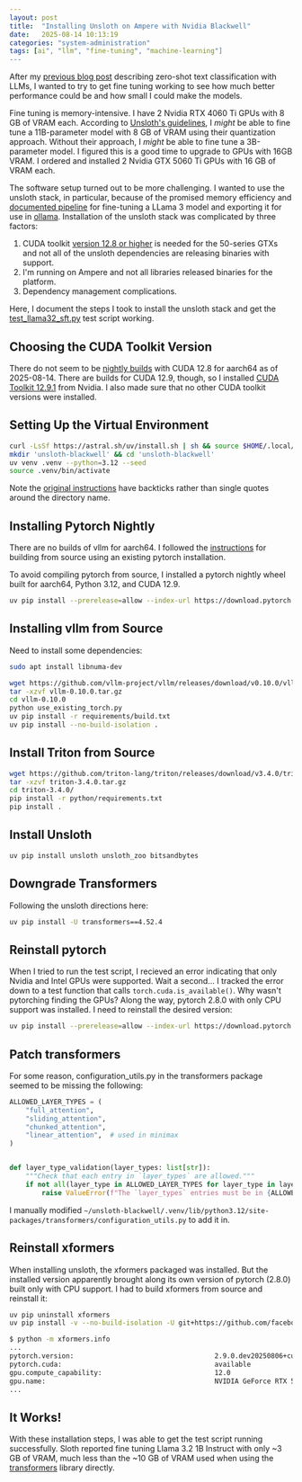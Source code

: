 ```yaml
---
layout: post
title:  "Installing Unsloth on Ampere with Nvidia Blackwell"
date:   2025-08-14 10:13:19
categories: "system-administration"
tags: [ai", "llm", "fine-tuning", "machine-learning"]
---
```


After my [previous blog post](https://rnowling.github.io/machine-learning/2025/08/09/zero-shot-spam-classification.html) describing
zero-shot text classification with LLMs, I wanted to try to get fine tuning working to see how much better performance could be
and how small I could make the models.

Fine tuning is memory-intensive.  I have 2 Nvidia RTX 4060 Ti GPUs with 8 GB of VRAM each.  According to
[Unsloth's guidelines](https://docs.unsloth.ai/get-started/beginner-start-here/unsloth-requirements#approximate-vram-requirements-based-on-model-parameters),
I _might_ be able to fine tune a 11B-parameter model with 8 GB of VRAM using their quantization approach.  Without their approach, I _might_
be able to fine tune a 3B-parameter model.  I figured this is a good time to upgrade to GPUs with 16GB VRAM. I ordered and installed
2 Nvidia GTX 5060 Ti GPUs with 16 GB of VRAM each.

The software setup turned out to be more challenging.  I wanted to use the unsloth stack, in particular, because of the promised
memory efficiency and [documented pipeline](https://docs.unsloth.ai/basics/tutorials-how-to-fine-tune-and-run-llms/tutorial-how-to-finetune-llama-3-and-use-in-ollama)
for fine-tuning a LLama 3 model and exporting it for use in [ollama](https://github.com/ollama/ollama).  Installation of the unsloth stack
was complicated by three factors:

1. CUDA toolkit [version 12.8 or higher](https://docs.unsloth.ai/basics/training-llms-with-blackwell-rtx-50-series-and-unsloth)
is needed for the 50-series GTXs and not all of the unsloth dependencies are releasing binaries with support.
1. I'm running on Ampere and not all libraries released binaries for the platform.
1. Dependency management complications.

Here, I document the steps I took to install the unsloth stack and get the [test_llama32_sft.py](https://github.com/unslothai/unsloth/blob/main/blackwell/test_llama32_sft.py)
test script working.

## Choosing the CUDA Toolkit Version
There do not seem to be [nightly builds](https://download.pytorch.org/whl/nightly/torch/) with CUDA 12.8 for aarch64 as of 2025-08-14.
There are builds for CUDA 12.9, though, so I installed [CUDA Toolkit 12.9.1](https://developer.nvidia.com/cuda-12-9-1-download-archive?target_os=Linux&target_arch=arm64-sbsa&Compilation=Native&Distribution=Ubuntu&target_version=24.04&target_type=deb_network)
from Nvidia.  I also made sure that no other CUDA toolkit versions were installed.

## Setting Up the Virtual Environment

```bash
curl -LsSf https://astral.sh/uv/install.sh | sh && source $HOME/.local/bin/env
mkdir 'unsloth-blackwell' && cd 'unsloth-blackwell'
uv venv .venv --python=3.12 --seed
source .venv/bin/activate
```

Note the [original instructions](https://docs.unsloth.ai/basics/training-llms-with-blackwell-rtx-50-series-and-unsloth) have
backticks rather than single quotes around the directory name.

## Installing Pytorch Nightly
There are no builds of vllm for aarch64.  I followed the
[instructions](https://docs.vllm.ai/en/latest/getting_started/installation/gpu.html#use-an-existing-pytorch-installation)
for building from source using an existing pytorch installation.

To avoid compiling pytorch from source, I installed a pytorch nightly wheel built for aarch64, Python 3.12, and CUDA 12.9.

```bash
uv pip install --prerelease=allow --index-url https://download.pytorch.org/whl/nightly/cu129 torch torchvision torchaudio
```

## Installing vllm from Source

Need to install some dependencies:

```bash
sudo apt install libnuma-dev
```

```bash
wget https://github.com/vllm-project/vllm/releases/download/v0.10.0/vllm-0.10.0.tar.gz
tar -xzvf vllm-0.10.0.tar.gz
cd vllm-0.10.0
python use_existing_torch.py
uv pip install -r requirements/build.txt
uv pip install --no-build-isolation .
```

## Install Triton from Source

```bash
wget https://github.com/triton-lang/triton/releases/download/v3.4.0/triton-3.4.0.tar.gz
tar -xzvf triton-3.4.0.tar.gz
cd triton-3.4.0/
pip install -r python/requirements.txt
pip install .
```

## Install Unsloth

```bash
uv pip install unsloth unsloth_zoo bitsandbytes
```

## Downgrade Transformers
Following the unsloth directions here:

```bash
uv pip install -U transformers==4.52.4
```

## Reinstall pytorch
When I tried to run the test script, I recieved an error indicating that only Nvidia and Intel GPUs were supported.  Wait a second...
I tracked the error down to a test function that calls `torch.cuda.is_available()`.  Why wasn't pytorching finding the GPUs? Along the
way, pytorch 2.8.0 with only CPU support was installed.  I need to reinstall the desired version:

```bash
uv pip install --prerelease=allow --index-url https://download.pytorch.org/whl/nightly/cu129 torch torchvision torchaudio
```
## Patch transformers
For some reason, configuration_utils.py in the transformers package seemed to be missing the following:

```python
ALLOWED_LAYER_TYPES = (
    "full_attention",
    "sliding_attention",
    "chunked_attention",
    "linear_attention",  # used in minimax
)


def layer_type_validation(layer_types: list[str]):
    """Check that each entry in `layer_types` are allowed."""
    if not all(layer_type in ALLOWED_LAYER_TYPES for layer_type in layer_types):
        raise ValueError(f"The `layer_types` entries must be in {ALLOWED_LAYER_TYPES}")
```

I manually modified `~/unsloth-blackwell/.venv/lib/python3.12/site-packages/transformers/configuration_utils.py` to add it in.

## Reinstall xformers
When installing unsloth, the xformers packaged was installed.  But the installed version apparently brought along its own
version of pytorch (2.8.0) built only with CPU support.  I had to build xformers from source and reinstall it:

```bash
uv pip uninstall xformers
uv pip install -v --no-build-isolation -U git+https://github.com/facebookresearch/xformers.git@main#egg=xformers
```

```bash
$ python -m xformers.info
...
pytorch.version:                                   2.9.0.dev20250806+cu129
pytorch.cuda:                                      available
gpu.compute_capability:                            12.0
gpu.name:                                          NVIDIA GeForce RTX 5060 Ti
...
```

## It Works!
With these installation steps, I was able to get the test script running successfully.  Sloth reported fine tuning Llama 3.2 1B Instruct
with only ~3 GB of VRAM, much less than the ~10 GB of VRAM used when using the [transformers](https://huggingface.co/docs/transformers/index)
library directly.
